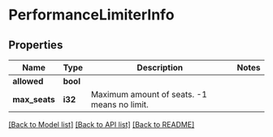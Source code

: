 # PerformanceLimiterInfo

## Properties

Name | Type | Description | Notes
------------ | ------------- | ------------- | -------------
**allowed** | **bool** |  | 
**max_seats** | **i32** | Maximum amount of seats. -1 means no limit. | 

[[Back to Model list]](../README.md#documentation-for-models) [[Back to API list]](../README.md#documentation-for-api-endpoints) [[Back to README]](../README.md)


